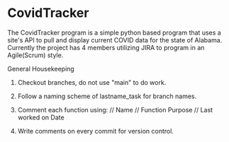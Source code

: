 # CovidTracker
The CovidTracker program is a simple python based program that uses a site's API to pull and display current COVID data for the state of Alabama.
Currently the project has 4 members utilizing JIRA to program in an Agile(Scrum) style. 

General Housekeeping

1) Checkout branches, do not use "main" to do work.

2) Follow a naming scheme of lastname_task for branch names.

3) Comment each function using:
// Name
// Function Purpose
// Last worked on Date

4) Write comments on every commit for version control.
